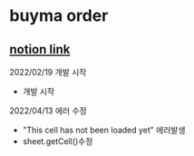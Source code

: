 # buyma order

## [notion link](https://www.notion.so/buyma-b8eca26914a745cdabef82f027e1eabf)

2022/02/19
개발 시작

- 개발 시작

2022/04/13
에러 수정

- "This cell has not been loaded yet" 에러발생
- sheet.getCell()수정
